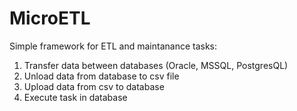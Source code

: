# MicroETL

Simple framework for ETL and maintanance tasks:

1. Transfer data between databases (Oracle, MSSQL, PostgresQL)
2. Unload data from database to csv file
3. Upload data from csv to database
4. Execute task in database
